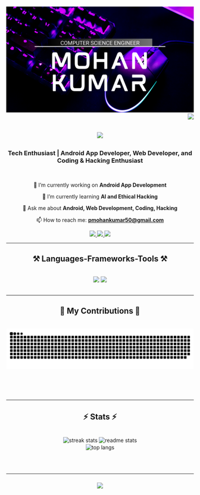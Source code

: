 ![logo](https://github.com/MOHAN1665/MOHAN1665/blob/main/MK_Banner.png)
<img align="right" src="https://visitor-badge.laobi.icu/badge?page_id=mohan1665.mohan1665" />

<h1 align="center">
    <img src="https://readme-typing-svg.herokuapp.com/?font=Righteous&size=35&center=true&vCenter=true&width=500&height=70&duration=4000&lines=Hi+👋,+I'm+Mohan+Kumar!;">
</h1>

<h3 align="center">Tech Enthusiast | Android App Developer, Web Developer, and Coding & Hacking Enthusiast</h3>

<br/>

<div align="center">
 
 🔭 I’m currently working on **Android App Development**

 🌱 I’m currently learning **AI and Ethical Hacking**

 💬 Ask me about **Android, Web Development, Coding, Hacking**

 📫 How to reach me: **pmohankumar50@gmail.com**

 </div>
 
<div align="center"> 
   <a href="mailto:pmohankumar50@gmail.com">
    <img src="https://img.shields.io/badge/Gmail-333333?style=for-the-badge&logo=gmail&logoColor=red" />
  </a>
  <a href="https://linkedin.com/in/p-mohan-kumar-9b7495248" target="_blank" rel="noopener noreferrer">
    <img src="https://img.shields.io/badge/LinkedIn-0077B5?style=for-the-badge&logo=linkedin&logoColor=white" target="_blank" />
  </a>
  <a href="https://www.youtube.com/channel/UCnc0Kv0byDbzh13JiDFeAXg" target="_blank" rel="noopener noreferrer">
    <img src="https://img.shields.io/badge/YouTube-FF0000?style=for-the-badge&logo=youtube&logoColor=white" target="_blank" />
  </a>
</div>

<hr/>

<h2 align="center">⚒️ Languages-Frameworks-Tools ⚒️</h2>
<br/>
<div align="center">
    <img src="https://skillicons.dev/icons?i=java,html,css,javascript,kotlin,python,vscode,github,flask,gcp,go,ai,mongodb,powershell,py,ubuntu" />
    <img src="https://skillicons.dev/icons?i=androidstudio,arduino,c,cpp,django,firebase,flask,idea,js,linux,nodejs,anaconda,autocad,discord" /> <br>
    
</div>

<br/>
<hr/>

<div align="center">
  <h2>🐍 My Contributions 🐍</h2>
  <br>
  <img alt="snake eating my contributions" src="https://raw.githubusercontent.com/mohan1665/mohan1665/output/github-contribution-grid-snake.svg" />
  
  <br/><br/><br/>
</div>

<hr/>

<h2 align="center">⚡ Stats ⚡</h2>
<br>
<div align=center>
  <img width=390 src="https://streak-stats.demolab.com?user=mohan1665&theme=react&border_radius=5.3&date_format=j%20M%5B%20Y%5D&card_width=500" alt="streak stats"/>
  <img width=390 src="https://github-readme-stats.vercel.app/api?username=mohan1665&count_private=true&show_icons=true&theme=react&rank_icon=github&border_radius=10" alt="readme stats" />
  <br/>
  <img width=325 align="center" src="https://github-readme-stats.vercel.app/api/top-langs/?username=mohan1665&hide=HTML&langs_count=8&layout=compact&theme=react&border_radius=10&size_weight=0.5&count_weight=0.5" alt="top langs" />
</div>

<br/><br/>
<hr/>

<h3 align="center">
    <img src="https://readme-typing-svg.herokuapp.com/?font=Righteous&size=25&center=true&vCenter=true&width=500&height=70&duration=4000&lines=Thanks+for+visiting!+✌️;+Feel+free+to+connect+with+me+on+LinkedIn!">
</h3>

<br/>
